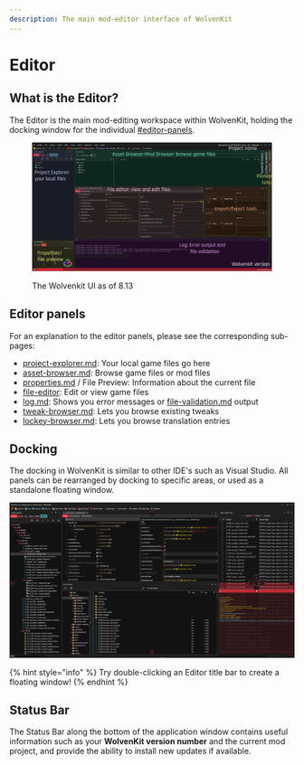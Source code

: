 ```yaml
---
description: The main mod-editor interface of WolvenKit
---
```


# Editor

## What is the Editor?

The Editor is the main mod-editing workspace within WolvenKit, holding the docking window for the individual [#editor-panels](./#editor-panels "mention").

<figure><img src="../../.gitbook/assets/wolvenkit_ui.png" alt=""><figcaption><p>The Wolvenkit UI as of 8.13</p></figcaption></figure>

## Editor panels

For an explanation to the editor panels, please see the corresponding sub-pages:&#x20;

* [project-explorer.md](project-explorer.md "mention"): Your local game files go here
* [asset-browser.md](asset-browser.md "mention"): Browse game files or mod files
* [properties.md](properties.md "mention") / File Preview: Information about the current file
* [file-editor](file-editor/ "mention"): Edit or view game files
* [log.md](log.md "mention"): Shows you error messages or [file-validation.md](../file-validation.md "mention") output
* [tweak-browser.md](tweak-browser.md "mention"): Lets you browse existing tweaks
* [lockey-browser.md](lockey-browser.md "mention"): Lets you browse translation entries

## Docking

The docking in WolvenKit is similar to other IDE's such as Visual Studio. All panels can be rearranged by docking to specific areas, or used as a standalone floating window.

![](<../../.gitbook/assets/8.5 docking.png>)

{% hint style="info" %}
Try double-clicking an Editor title bar to create a floating window!&#x20;
{% endhint %}

## Status Bar

The Status Bar along the bottom of the application window contains useful information such as your **WolvenKit version number** and the current mod project, and provide the ability to install new updates if available.
